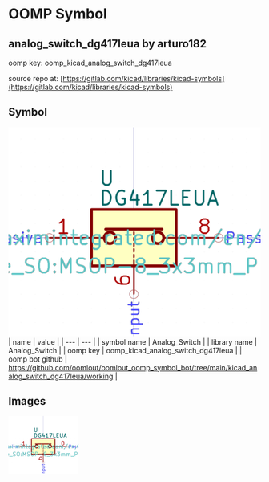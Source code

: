 # OOMP Symbol  
## analog_switch_dg417leua  by arturo182  
  
oomp key: oomp_kicad_analog_switch_dg417leua  
  
source repo at: [https://gitlab.com/kicad/libraries/kicad-symbols](https://gitlab.com/kicad/libraries/kicad-symbols)  
## Symbol  
  
[![working.png](working_600.png)](working.png)  
| name | value | 
| --- | --- | 
| symbol name | Analog_Switch | 
| library name | Analog_Switch | 
| oomp key | oomp_kicad_analog_switch_dg417leua | 
| oomp bot github | https://github.com/oomlout/oomlout_oomp_symbol_bot/tree/main/kicad_analog_switch_dg417leua/working | 
## Images  
  
[![working.png](working_140.png)](working.png)  
